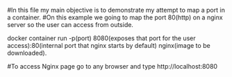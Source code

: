 #In this file my main objective is to demonstrate my attempt to map a port in a container. 
#On this example we going to map the port 80(http) on a nginx server so the user can access from outside.

docker container run -p(port) 8080(exposes that port for the user access):80(internal port that nginx starts by default) nginx(image to be downloaded). 

#To access Nginx page go to any browser and type http://localhost:8080
